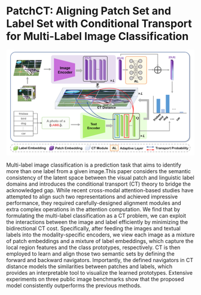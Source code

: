 # PatchCT: Aligning Patch Set and Label Set with Conditional Transport for Multi-Label Image Classification

![avatar](Figure/1.png)

Multi-label image classification is a prediction task that aims to identify more than one label from a given image.This paper considers the semantic consistency of the latent space between the visual patch and linguistic label domains and introduces the conditional transport (CT) theory to bridge the acknowledged gap. While recent cross-modal attention-based studies have attempted to align such two representations and achieved impressive performance, they required carefully-designed alignment modules and extra complex operations in the attention computation. We find that by formulating the multi-label classification as a CT problem, we can exploit the interactions between the image and label efficiently by minimizing the bidirectional CT cost. Specifically, after feeding the images and textual labels into the modality-specific encoders, we view each image as a mixture of patch embeddings and a mixture of label embeddings, which capture the local region features and the class prototypes, respectively. CT is then employed to learn and align those two semantic sets by defining the forward and backward navigators. Importantly, the defined navigators in CT distance models the similarities between patches and labels, which provides an interpretable tool to visualize the learned prototypes. Extensive experiments on three public image benchmarks show that the proposed model consistently outperforms the previous methods.
